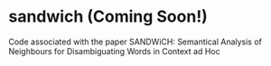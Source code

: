 # sandwich (Coming Soon!)
Code associated with the paper SANDWiCH: Semantical Analysis of Neighbours for Disambiguating Words in Context ad Hoc

